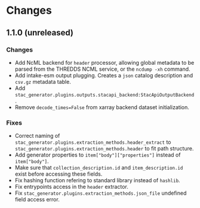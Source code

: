 # Changes

## 1.1.0 (unreleased)

### Changes
- Add NcML backend for `header` processor, allowing global metadata to be parsed from the THREDDS NCML service, or the 
  `ncdump -xh` command.
- Add intake-esm output plugging. Creates a `json` catalog description and `csv.gz` metadata table.
- Add `stac_generator.plugins.outputs.stacapi_backend:StacApiOutputBackend`.
- Remove `decode_times=False` from xarray backend dataset initialization.

### Fixes
- Correct naming of `stac_generator.plugins.extraction_methods.header_extract` to 
  `stac_generator.plugins.extraction_methods.header` to fit path structure.
- Add generator properties to `item["body"]["properties"]` instead of `item["body"]`.
- Make sure that `collection_description.id` and `item_description.id` exist before accessing these fields.
- Fix hashing function refering to standard library instead of `hashlib`.
- Fix entrypoints access in the `header` extractor.
- Fix `stac_generator.plugins.extraction_methods.json_file` undefined field access error.
